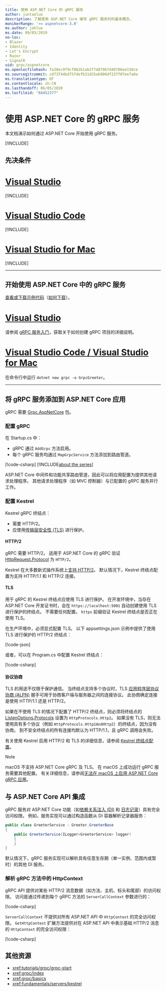 ```yaml
---
title: 使用 ASP.NET Core 的 gRPC 服务
author: juntaoluo
description: 了解使用 ASP.NET Core 编写 gRPC 服务时的基本概念。
monikerRange: '>= aspnetcore-3.0'
ms.author: johluo
ms.date: 09/03/2019
no-loc:
- Blazor
- Identity
- Let's Encrypt
- Razor
- SignalR
uid: grpc/aspnetcore
ms.openlocfilehash: fa38ec9f9cf882b1a62f74879b7d49706ee150ce
ms.sourcegitcommit: cd73744bd75fdefb31d25ab906df237f07ee7a0a
ms.translationtype: HT
ms.contentlocale: zh-CN
ms.lasthandoff: 06/05/2020
ms.locfileid: "84452377"
---
```

# <a name="grpc-services-with-aspnet-core"></a>使用 ASP.NET Core 的 gRPC 服务

本文档演示如何通过 ASP.NET Core 开始使用 gRPC 服务。

[!INCLUDE[](~/includes/gRPCazure.md)]

## <a name="prerequisites"></a>先决条件

# <a name="visual-studio"></a>[Visual Studio](#tab/visual-studio)

[!INCLUDE[](~/includes/net-core-prereqs-vs-3.0.md)]

# <a name="visual-studio-code"></a>[Visual Studio Code](#tab/visual-studio-code)

[!INCLUDE[](~/includes/net-core-prereqs-vsc-3.0.md)]

# <a name="visual-studio-for-mac"></a>[Visual Studio for Mac](#tab/visual-studio-mac)

[!INCLUDE[](~/includes/net-core-prereqs-mac-3.0.md)]

---

## <a name="get-started-with-grpc-service-in-aspnet-core"></a>开始使用 ASP.NET Core 中的 gRPC 服务

[查看或下载示例代码](https://github.com/dotnet/AspNetCore.Docs/tree/master/aspnetcore/tutorials/grpc/grpc-start/sample)（[如何下载](xref:index#how-to-download-a-sample)）。

# <a name="visual-studio"></a>[Visual Studio](#tab/visual-studio)

请参阅 [gRPC 服务入门](xref:tutorials/grpc/grpc-start)，获取关于如何创建 gRPC 项目的详细说明。

# <a name="visual-studio-code--visual-studio-for-mac"></a>[Visual Studio Code / Visual Studio for Mac](#tab/visual-studio-code+visual-studio-mac)

在命令行中运行 `dotnet new grpc -o GrpcGreeter`。

---

## <a name="add-grpc-services-to-an-aspnet-core-app"></a>将 gRPC 服务添加到 ASP.NET Core 应用

gRPC 需要 [Grpc.AspNetCore](https://www.nuget.org/packages/Grpc.AspNetCore) 包。

### <a name="configure-grpc"></a>配置 gRPC

在 Startup.cs 中：

* gRPC 通过 `AddGrpc` 方法启用。
* 每个 gRPC 服务均通过 `MapGrpcService` 方法添加到路由管道。

[!code-csharp[](~/tutorials/grpc/grpc-start/sample/GrpcGreeter/Startup.cs?name=snippet&highlight=7,24)]
[!INCLUDE[about the series](~/includes/code-comments-loc.md)]

ASP.NET Core 中间件和功能共享路由管道，因此可以将应用配置为提供其他请求处理程序。 其他请求处理程序（如 MVC 控制器）与已配置的 gRPC 服务并行工作。

### <a name="configure-kestrel"></a>配置 Kestrel

Kestrel gRPC 终结点：

* 需要 HTTP/2。
* 应使用[传输层安全性 (TLS)](https://tools.ietf.org/html/rfc5246) 进行保护。

#### <a name="http2"></a>HTTP/2

gRPC 需要 HTTP/2。 适用于 ASP.NET Core 的 gRPC 验证 [HttpRequest.Protocol](xref:Microsoft.AspNetCore.Http.HttpRequest.Protocol*) 为 `HTTP/2`。

Kestrel 在大多数新式操作系统上[支持 HTTP/2](xref:fundamentals/servers/kestrel#http2-support)。 默认情况下，Kestrel 终结点配置为支持 HTTP/1.1 和 HTTP/2 连接。

#### <a name="tls"></a>TLS

用于 gRPC 的 Kestrel 终结点应使用 TLS 进行保护。 在开发环境中，当存在 ASP.NET Core 开发证书时，会在 `https://localhost:5001` 自动创建使用 TLS 进行保护的终结点。 不需要任何配置。 `https` 前缀验证 Kestrel 终结点是否正在使用 TLS。

在生产环境中，必须显式配置 TLS。 以下 appsettings.json 示例中提供了使用 TLS 进行保护的 HTTP/2 终结点：

[!code-json[](~/grpc/aspnetcore/sample/appsettings.json?highlight=4)]

或者，可以在 Program.cs 中配置 Kestrel 终结点：

[!code-csharp[](~/grpc/aspnetcore/sample/Program.cs?highlight=7&name=snippet)]

#### <a name="protocol-negotiation"></a>协议协商

TLS 的用途不仅限于保护通信。 当终结点支持多个协议时，TLS [应用程序层协议协商 (ALPN)](https://tools.ietf.org/html/rfc7301#section-3) 握手可用于协商客户端与服务器之间的连接协议。 此协商确定连接是使用 HTTP/1.1 还是 HTTP/2。

如果在不使用 TLS 的情况下配置了 HTTP/2 终结点，则必须将终结点的 [ListenOptions.Protocols](xref:fundamentals/servers/kestrel#listenoptionsprotocols) 设置为 `HttpProtocols.Http2`。 如果没有 TLS，则无法使用具有多个协议（例如 `HttpProtocols.Http1AndHttp2`）的终结点，因为没有协商。 到不安全终结点的所有连接均默认为 HTTP/1.1，且 gRPC 调用会失败。

有关使用 Kestrel 启用 HTTP/2 和 TLS 的详细信息，请参阅 [Kestrel 终结点配置](xref:fundamentals/servers/kestrel#endpoint-configuration)。

> [!NOTE]
> macOS 不支持 ASP.NET Core gRPC 及 TLS。 在 macOS 上成功运行 gRPC 服务需要其他配置。 有关详细信息，请参阅[无法在 macOS 上启用 ASP.NET Core gRPC 应用](xref:grpc/troubleshoot#unable-to-start-aspnet-core-grpc-app-on-macos)。

## <a name="integration-with-aspnet-core-apis"></a>与 ASP.NET Core API 集成

gRPC 服务对 ASP.NET Core 功能（如[依赖关系注入 (DI)](xref:fundamentals/dependency-injection) 和 [日志记录](xref:fundamentals/logging/index)）具有完全访问权限。 例如，服务实现可以通过构造函数从 DI 容器解析记录器服务：

```csharp
public class GreeterService : Greeter.GreeterBase
{
    public GreeterService(ILogger<GreeterService> logger)
    {
    }
}
```

默认情况下，gRPC 服务实现可以解析具有任意生存期（单一实例、范围内或暂时）的其他 DI 服务。

### <a name="resolve-httpcontext-in-grpc-methods"></a>解析 gRPC 方法中的 HttpContext

gRPC API 提供对某些 HTTP/2 消息数据（如方法、主机、标头和尾部）的访问权限。 访问是通过传递到每个 gRPC 方法的 `ServerCallContext` 参数进行的：

[!code-csharp[](~/grpc/aspnetcore/sample/GrcpService/GreeterService.cs?highlight=3-4&name=snippet)]

`ServerCallContext` 不提供对所有 ASP.NET API 中 `HttpContext` 的完全访问权限。 `GetHttpContext` 扩展方法提供对在 ASP.NET API 中表示基础 HTTP/2 消息的 `HttpContext` 的完全访问权限：

[!code-csharp[](~/grpc/aspnetcore/sample/GrcpService/GreeterService2.cs?highlight=6-7&name=snippet)]


## <a name="additional-resources"></a>其他资源

* <xref:tutorials/grpc/grpc-start>
* <xref:grpc/index>
* <xref:grpc/basics>
* <xref:fundamentals/servers/kestrel>
